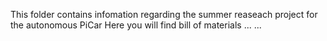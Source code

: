 This folder contains infomation regarding the summer reaseach project for the autonomous PiCar 
Here you will find bill of materials 
...
...
